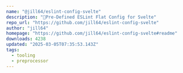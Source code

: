 ```yaml
---
name: "@jill64/eslint-config-svelte"
description: "🔹Pre-Defined ESLint Flat Config for Svelte"
repo_url: "https://github.com/jill64/eslint-config-svelte"
author: "jill64"
homepage: "https://github.com/jill64/eslint-config-svelte#readme"
downloads: 4238
updated: "2025-03-05T07:35:53.143Z"
tags: 
  - tooling
  - preprocessor
---
```

